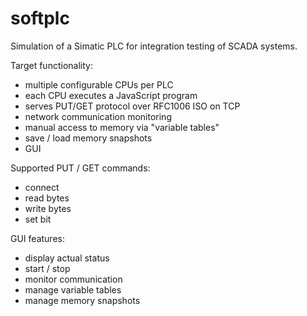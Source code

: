 softplc
=======

Simulation of a Simatic PLC for integration testing of SCADA systems.

Target functionality:
- multiple configurable CPUs per PLC
- each CPU executes a JavaScript program
- serves PUT/GET protocol over RFC1006 ISO on TCP
- network communication monitoring
- manual access to memory via "variable tables"
- save / load memory snapshots
- GUI

Supported PUT / GET commands:
- connect
- read bytes 
- write bytes 
- set bit
 
GUI features:
- display actual status
- start / stop
- monitor communication
- manage variable tables
- manage memory snapshots
